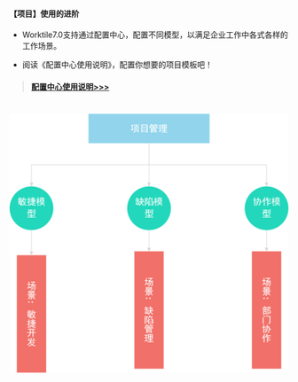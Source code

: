 #### 【项目】使用的进阶

* Worktile7.0支持通过配置中心，配置不同模型，以满足企业工作中各式各样的工作场景。

* 阅读《配置中心使用说明》，配置你想要的项目模板吧！

>#### [配置中心使用说明>>>](https://cdn.worktile.com/playbook/buildingyourproject.pdf)

# ![](/assets/项目使用进阶.png)
